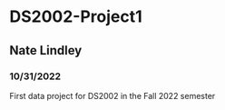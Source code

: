 # DS2002-Project1
## Nate Lindley
### 10/31/2022

First data project for DS2002 in the Fall 2022 semester
